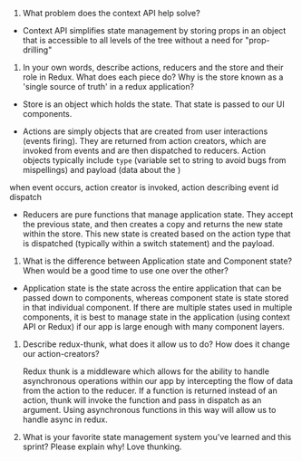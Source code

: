 1.  What problem does the context API help solve?

- Context API simplifies state management by storing props in an object that is accessible to all levels of the tree without a need for "prop-drilling"

1. In your own words, describe actions, reducers and the store and their role in Redux. What does each piece do? Why is the store known as a 'single source of truth' in a redux application?

- Store is an object which holds the state. That state is passed to our UI components.

- Actions are simply objects that are created from user interactions (events firing). They are returned from action creators, which are invoked from events and are then dispatched to reducers. Action objects typically include `type` (variable set to string to avoid bugs from mispellings) and payload (data about the )

when event occurs, action creator is invoked, action describing event id dispatch

- Reducers are pure functions that manage application state. They accept the previous state, and then creates a copy and returns the new state within the store. This new state is created based on the action type that is dispatched (typically within a switch statement) and the payload.

1. What is the difference between Application state and Component state? When would be a good time to use one over the other?

- Application state is the state across the entire application that can be passed down to components, whereas component state is state stored in that individual component. If there are multiple states used in multiple components, it is best to manage state in the application (using context API or Redux) if our app is large enough with many component layers.

1. Describe redux-thunk, what does it allow us to do? How does it change our action-creators?

   Redux thunk is a middleware which allows for the ability to handle asynchronous operations within our app by intercepting the flow of data from the action to the reducer. If a function is returned instead of an action, thunk will invoke the function and pass in dispatch as an argument. Using asynchronous functions in this way will allow us to handle async in redux.

1. What is your favorite state management system you've learned and this sprint? Please explain why!
   Love thunking.
